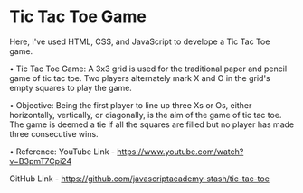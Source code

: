 # Tic Tac Toe Game
Here, I've used HTML, CSS, and JavaScript to develope a Tic Tac Toe game. 

• Tic Tac Toe Game: A 3x3 grid is used for the traditional paper and pencil game of tic tac toe. Two players alternately mark X and O in the grid's empty squares to play the game.

• Objective: Being the first player to line up three Xs or Os, either horizontally, vertically, or diagonally, is the aim of the game of tic tac toe. The game is deemed a tie if all the squares are filled but no player has made three consecutive wins.

• Reference:
YouTube Link - https://www.youtube.com/watch?v=B3pmT7Cpi24

GitHub Link - https://github.com/javascriptacademy-stash/tic-tac-toe
